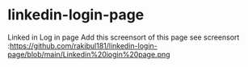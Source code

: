 # linkedin-login-page
Linked in Log in page 
Add this screensort of this page
see  screensort :https://github.com/rakibul181/linkedin-login-page/blob/main/Linkedin%20iogin%20page.png
